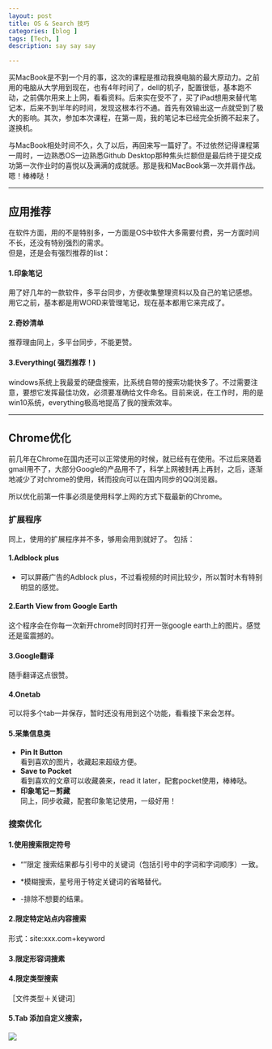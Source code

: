 ```yaml
---
layout: post
title: OS & Search 技巧
categories: [blog ]
tags: [Tech, ]
description: say say say

---
```

买MacBook是不到一个月的事，这次的课程是推动我换电脑的最大原动力。之前用的电脑从大学用到现在，也有4年时间了，dell的机子，配置很低，基本跑不动，之前偶尔用来上上网，看看资料。后来实在受不了，买了iPad想用来替代笔记本，后来不到半年的时间，发现这根本行不通。首先有效输出这一点就受到了极大的影响。其次，参加本次课程，在第一周，我的笔记本已经完全折腾不起来了。遂换机。

与MacBook相处时间不久，久了以后，再回来写一篇好了。不过依然记得课程第一周时，一边熟悉OS一边熟悉Github Desktop那种焦头烂额但是最后终于提交成功第一次作业时的喜悦以及满满的成就感。那是我和MacBook第一次并肩作战。嗯！棒棒哒！

---   

## 应用推荐
在软件方面，用的不是特别多，一方面是OS中软件大多需要付费，另一方面时间不长，还没有特别强烈的需求。  
但是，还是会有强烈推荐的list：   
  
 
#### 1.印象笔记
用了好几年的一款软件，多平台同步，方便收集整理资料以及自己的笔记感想。  
用它之前，基本都是用WORD来管理笔记，现在基本都用它来完成了。 
  
  
#### 2.奇妙清单
推荐理由同上，多平台同步，不能更赞。
  
  

#### 3.Everything( **强烈推荐！**)
windows系统上我最爱的硬盘搜索，比系统自带的搜索功能快多了。不过需要注意，要想它发挥最佳功效，必须要准确给文件命名。目前来说，在工作时，用的是win10系统，everything极高地提高了我的搜索效率。  



---  

## Chrome优化
前几年在Chrome在国内还可以正常使用的时候，就已经有在使用。不过后来随着gmail用不了，大部分Google的产品用不了，科学上网被封再上再封，之后，逐渐地减少了对chrome的使用，转而投向可以在国内同步的QQ浏览器。  

所以优化前第一件事必须是使用科学上网的方式下载最新的Chrome。  
    
### 扩展程序
同上，使用的扩展程序并不多，够用会用到就好了。
包括：    

#### 1.Adblock plus
- 可以屏蔽广告的Adblock plus，不过看视频的时间比较少，所以暂时木有特别明显的感觉。

#### 2.Earth View from Google Earth
这个程序会在你每一次新开chrome时同时打开一张google earth上的图片。感觉还是蛮震撼的。

#### 3.Google翻译
随手翻译这点很赞。

#### 4.Onetab
可以将多个tab一并保存，暂时还没有用到这个功能，看看接下来会怎样。

#### 5.采集信息类  

- **Pin It Button**  
看到喜欢的图片，收藏起来超级方便。
- **Save to Pocket**  
看到喜欢的文章可以收藏袭来，read it later，配套pocket使用，棒棒哒。  
- **印象笔记－剪藏**  
同上，同步收藏，配套印象笔记使用，一级好用！


### 搜索优化  

#### 1.使用搜索限定符号
- “”限定 搜索结果都与引号中的关键词（包括引号中的字词和字词顺序）一致。 

- *模糊搜索，星号用于特定关键词的省略替代。  

-  -排除不想要的结果。
#### 2.限定特定站点内容搜索
形式：site:xxx.com+keyword
#### 3.限定形容词搜素
#### 4.限定类型搜索
［文件类型＋关键词］

#### 5.Tab 添加自定义搜索，
<img src="https://github.com/guoyingxin/guoyingxin.github.io/blob/master/images/pic/20160612-1.png?raw=true">

